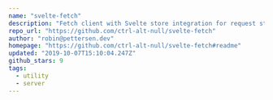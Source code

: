 ```yaml
---
name: "svelte-fetch"
description: "Fetch client with Svelte store integration for request states."
repo_url: "https://github.com/ctrl-alt-null/svelte-fetch"
author: "robin@pettersen.dev"
homepage: "https://github.com/ctrl-alt-null/svelte-fetch#readme"
updated: "2019-10-07T15:10:04.247Z"
github_stars: 9
tags: 
  - utility
  - server
---
```

